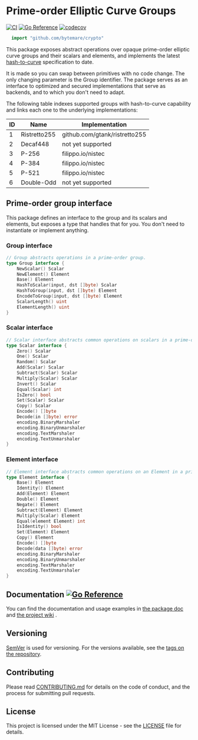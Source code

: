 # Prime-order Elliptic Curve Groups
[![CI](https://github.com/bytemare/crypto/actions/workflows/ci.yml/badge.svg)](https://github.com/bytemare/crypto/actions/workflows/ci.yml)
[![Go Reference](https://pkg.go.dev/badge/github.com/bytemare/crypto.svg)](https://pkg.go.dev/github.com/bytemare/crypto)
[![codecov](https://codecov.io/gh/bytemare/crypto/branch/main/graph/badge.svg?token=5bQfB0OctA)](https://codecov.io/gh/bytemare/crypto)

```Go
  import "github.com/bytemare/crypto"
```

This package exposes abstract operations over opaque prime-order elliptic curve groups and their scalars and elements,
and implements the latest [hash-to-curve](https://datatracker.ietf.org/doc/draft-irtf-cfrg-hash-to-curve) specification
to date.

It is made so you can swap between primitives with no code change. The only changing parameter is the Group identifier.
The package serves as an interface to optimized and secured implementations that serve as backends, and to which you
don't need to adapt.

The following table indexes supported groups with hash-to-curve capability and links each one to the underlying implementations:

| ID  | Name         | Implementation                |
|-----|--------------|-------------------------------|
| 1   | Ristretto255 | github.com/gtank/ristretto255 |
| 2   | Decaf448     | not yet supported             |
| 3   | P-256        | filippo.io/nistec             |
| 4   | P-384        | filippo.io/nistec             |
| 5   | P-521        | filippo.io/nistec             |
| 6   | Double-Odd   | not yet supported             |

## Prime-order group interface

This package defines an interface to the group and its scalars and elements, but exposes a type that handles that for
you. You don't need to instantiate or implement anything.

### Group interface

```Go
// Group abstracts operations in a prime-order group.
type Group interface {
    NewScalar() Scalar
    NewElement() Element
    Base() Element
    HashToScalar(input, dst []byte) Scalar
    HashToGroup(input, dst []byte) Element
    EncodeToGroup(input, dst []byte) Element
    ScalarLength() uint
    ElementLength() uint
}
```

### Scalar interface

```Go
// Scalar interface abstracts common operations on scalars in a prime-order Group.
type Scalar interface {
    Zero() Scalar
    One() Scalar
    Random() Scalar
    Add(Scalar) Scalar
    Subtract(Scalar) Scalar
    Multiply(Scalar) Scalar
    Invert() Scalar
    Equal(Scalar) int
    IsZero() bool
    Set(Scalar) Scalar
    Copy() Scalar
    Encode() []byte
    Decode(in []byte) error
    encoding.BinaryMarshaler
    encoding.BinaryUnmarshaler
    encoding.TextMarshaler
    encoding.TextUnmarshaler
}
```

### Element interface
```Go
// Element interface abstracts common operations on an Element in a prime-order Group.
type Element interface {
    Base() Element
    Identity() Element
    Add(Element) Element
    Double() Element
    Negate() Element
    Subtract(Element) Element
    Multiply(Scalar) Element
    Equal(element Element) int
    IsIdentity() bool
    Set(Element) Element
    Copy() Element
    Encode() []byte
    Decode(data []byte) error
    encoding.BinaryMarshaler
    encoding.BinaryUnmarshaler
    encoding.TextMarshaler
    encoding.TextUnmarshaler
}
```

## Documentation [![Go Reference](https://pkg.go.dev/badge/github.com/bytemare/crypto.svg)](https://pkg.go.dev/github.com/bytemare/crypto)

You can find the documentation and usage examples in [the package doc](https://pkg.go.dev/github.com/bytemare/crypto) and [the project wiki](https://github.com/bytemare/crypto/wiki) .

## Versioning

[SemVer](http://semver.org) is used for versioning. For the versions available, see the [tags on the repository](https://github.com/bytemare/crypto/tags).

## Contributing

Please read [CONTRIBUTING.md](.github/CONTRIBUTING.md) for details on the code of conduct, and the process for submitting pull requests.

## License

This project is licensed under the MIT License - see the [LICENSE](LICENSE) file for details.